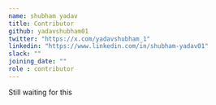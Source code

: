 ```yaml
---
name: shubham yadav
title: Contributor
github: yadavshubham01
twitter: "https://x.com/yadavshubham_1"
linkedin: "https://www.linkedin.com/in/shubham-yadav01"
slack: ""
joining_date: ""
role : contributor
---
```


Still waiting for this
